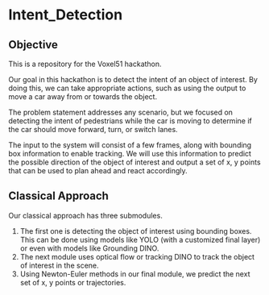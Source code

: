 # Intent_Detection
## Objective
This is a repository for the Voxel51 hackathon.

Our goal in this hackathon is to detect the intent of an object of interest. By doing this, we can take appropriate actions, such as using the output to move a car away from or towards the object.

The problem statement addresses any scenario, but we focused on detecting the intent of pedestrians while the car is moving to determine if the car should move forward, turn, or switch lanes.

The input to the system will consist of a few frames, along with bounding box information to enable tracking. We will use this information to predict the possible direction of the object of interest and output a set of x, y points that can be used to plan ahead and react accordingly.

## Classical Approach
Our classical approach has three submodules. 
1. The first one is detecting the object of interest using bounding boxes. This can be done using models like YOLO (with a customized final layer) or even with models like Grounding DINO.
2. The next module uses optical flow or tracking DINO to track the object of interest in the scene.
3. Using Newton-Euler methods in our final module, we predict the next set of x, y points or trajectories. 
